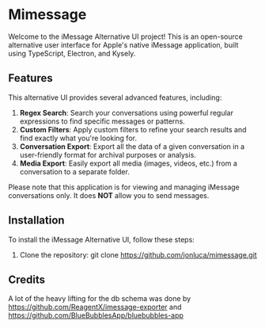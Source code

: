 # Mimessage

Welcome to the iMessage Alternative UI project! This is an open-source alternative user interface for Apple's native iMessage application, built using TypeScript, Electron, and Kysely.

## Features

This alternative UI provides several advanced features, including:

1. **Regex Search**: Search your conversations using powerful regular expressions to find specific messages or patterns.
2. **Custom Filters**: Apply custom filters to refine your search results and find exactly what you're looking for.
3. **Conversation Export**: Export all the data of a given conversation in a user-friendly format for archival purposes or analysis.
4. **Media Export**: Easily export all media (images, videos, etc.) from a conversation to a separate folder.

Please note that this application is for viewing and managing iMessage conversations only. It does **NOT** allow you to send messages.

## Installation

To install the iMessage Alternative UI, follow these steps:

1. Clone the repository:
   git clone https://github.com/jonluca/mimessage.git

## Credits

A lot of the heavy lifting for the db schema was done by https://github.com/ReagentX/imessage-exporter and https://github.com/BlueBubblesApp/bluebubbles-app
